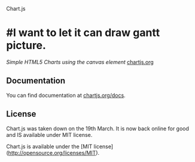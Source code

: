 Chart.js

#I want to let it can draw gantt picture.
=======
*Simple HTML5 Charts using the canvas element* [chartjs.org](http://www.chartjs.org)

<div>
<script type="text/javascript" src="https://github.com/huster-zhangpeng/Chart.js/raw/master/Chart.js"></script>
    <canvas id="myChart1" width="800" height="400"></canvas>
<script type="text/javascript">
var data = {
  start: "2014-01-20",
  totalWeeks: 7,
  tasks: [{
    name: "Go to school",
    from: 0,
    to: 4
  },
  {
    name: "界面设计",
    from: 4,
    to: 6
  },
  {
    name: "数值分析",
    from: 5,
    to: 7
  },
  {
    name: "关卡设计",
    from: 4,
    to: 6
  }],
  pieData: [{
    value: 30,
    color:"#F38630"
  },
  {
    value : 50,
    color : "#E0E4CC"
  },
  {
    value : 100,
    color : "#69D2E7"
  }]
};
var ctx1 = document.getElementById("myChart1").getContext("2d");
var myNewChart = new Chart(ctx1).Gantt(data);
</script>
</div>

Documentation
-------
You can find documentation at [chartjs.org/docs](http://www.chartjs.org/docs).

License
-------
Chart.js was taken down on the 19th March. It is now back online for good and IS available under MIT license.

Chart.js is available under the [MIT license] (http://opensource.org/licenses/MIT).
